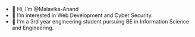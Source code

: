 - 👋 Hi, I’m @Malavika-Anand
- 👀 I’m interested in Web Development and Cyber Security.
- 🌱 I'm a 3rd year engineering student pursuing BE in Information Science and Engineering.


<!---
Malavika-Anand/Malavika-Anand is a ✨ special ✨ repository because its `README.md` (this file) appears on your GitHub profile.
You can click the Preview link to take a look at your changes.
--->
